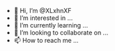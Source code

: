 - 👋 Hi, I’m @XLxhnXF
- 👀 I’m interested in ...
- 🌱 I’m currently learning ...
- 💞️ I’m looking to collaborate on ...
- 📫 How to reach me ...

<!---
XLxhnXF/XLxhnXF is a ✨ special ✨ repository because its `README.md` (this file) appears on your GitHub profile.
You can click the Preview link to take a look at your changes.
--->

